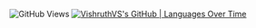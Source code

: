 ![GitHub Views](https://komarev.com/ghpvc/?username=VishruthVS)
[![VishruthVS's GitHub | Languages Over Time](https://stats.quine.sh/VishruthVS/languages-over-time?theme=dark)](https://quine.sh?utm_source=widgets&utm_campaign=VishruthVS)
